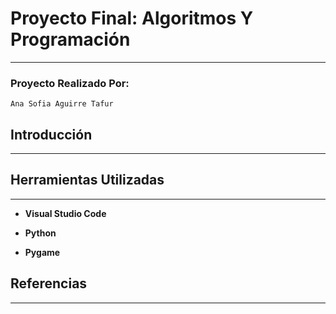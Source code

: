 # Proyecto Final: Algoritmos Y Programación
---
### Proyecto Realizado Por:
~~~
Ana Sofia Aguirre Tafur
~~~
## Introducción
---

## Herramientas Utilizadas
---
- **Visual Studio Code**

- **Python**

- **Pygame**

## Referencias
---
